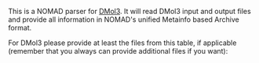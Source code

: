 This is a NOMAD parser for [DMol3](http://dmol3.web.psi.ch/). It will read DMol3 input and
output files and provide all information in NOMAD's unified Metainfo based Archive format.

For DMol3 please provide at least the files from this table, if applicable
(remember that you always can provide additional files if you want):
